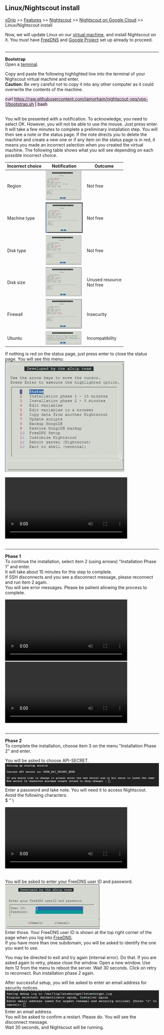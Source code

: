 ## Linux/Nightscout install  
[xDrip](../../README.md) >> [Features](../Features_page) >> [Nightscout](../Nightscout_page) >> [Nightscout on Google Cloud](./GoogleCloud) >> Linux/Nightscout install  
  
Now, we will update Linux on our [virtual machine](./NS_FreeTier), and install Nightscout on it.  You must have [FreeDNS](./FreeDNS.md) and [Google Project](./NS_GCProject.md) set up already to proceed.  
<br/>  
  
---  
  
**Bootstrap**    
Open a [terminal](./Terminal.md).  

Copy and paste the following highlighted line into the terminal of your Nighscout virtual machine and enter.  
**Caution:** Be very careful not to copy it into any other computer as it could overwrite the contents of the machine.  
  
<mark style="background-color: #eFdFef">curl https://raw.githubusercontent.com/jamorham/nightscout-vps/vps-1/bootstrap.sh | bash</mark>  
<br/>  
  
You will be presented with a notification.  To acknowledge, you need to select OK.  However, you will not be able to use the mouse.  Just press enter.  
It will take a few minutes to complete a preliminary installation step.  You will then see a note or the status page.  If the note directs you to delete the machine and create a new one or if any item on the status page is in red, it means you made an incorrect selection when you created the virtual machine.  The following table shows what you will see depending on each possible incorrect choice.  
  
| Incorrect choice | Notification | Outcome |  
| ---------------- | ------------ | ------- |  
| Region | [<img src="./images/Region_Icon.png">](./images/Region.png) | Not free |  
| Machine type | [<img src="./images/NoMicro_icon.png">](./images/NoMicro.png) | Not free |  
| Disk type | [<img src="./images/NotStandard_Icon.png">](./images/NotStandard.png) | Not free |  
| Disk size | [<img src="./images/DiskSize_Icon.png">](./images/DiskSize.png) | Unused resource <br/> Not free |  
| Firewall | [<img src="./images/Firewall_Icon.png">](./images/Firewall.png) | Insecurity |  
| Ubuntu | [<img src="./images/WrongUbuntu_Icon.png">](./images/WrongUbuntu.png) | Incompatibility |  
  
If nothing is red on the status page, just press enter to close the status page.  You will see this menu:  
![](./images/Menu.png)  
  
<video width="400" controlsList="nodownload" src="./video/Install1.mp4" controls>  
</video>  
<br/>  
<br/>  
  
---  
  
**Phase 1**  
To continue the installation, select item 2 (using arrows) "Installation Phase 1" and enter.  
It will take about 15 minutes for this step to complete.  
If SSH disconnects and you see a disconnect message, please reconnect and run item 2 again.  
You will see error messages.  Please be patient allowing the process to complete.  
  
<video width="400" controlsList="nodownload" src="./video/Install2.mp4" controls>  
</video>  
<video width="400" controlsList="nodownload" src="./video/Install3.mp4" controls>  
</video>  
<br/>  
<br/>  
  
---
  
**Phase 2**  
To complete the installation, choose item 3 on the menu "Installation Phase 2" and enter.    
  
You will be asked to choose API-SECRET.  
![](./images/API-SECRET.png)  
Enter a password and take note.  You will need it to access Nightscout.  
Avoid the following characters.  
$ " \   
  
<video width="400" controlsList="nodownload" src="./video/Install4.mp4" controls>  
</video>  
<br/>  
<br/>  
  
You will be asked to enter your FreeDNS user ID and password.  
![](./images/FreeDNS_IDPass.png)  
Enter those.  Your FreeDNS user ID is shown at the top right corner of the page when you log into [FreeDNS](https://freedns.afraid.org/zc.php?from=L21lbnUv).  
If you have more than one subdomain, you will be asked to identify the one you want to use.  
  
You may be directed to exit and try again (internal error).  Do that.  If you are asked again to retry, please close the window.  Open a new window.  Use item 12 from the menu to reboot the server.  Wait 30 seconds.  Click on retry to reconnect.  Run installation phase 2 again.  
  
After successful setup, you will be asked to enter an email address for security notices.  
![](./images/emailUrgentRenewal.png)  
Enter an email address.  
You will be asked to confirm a restart.  Please do.  You will see the disconnect message.  
Wait 30 seconds, and Nightscout will be running.  
 
